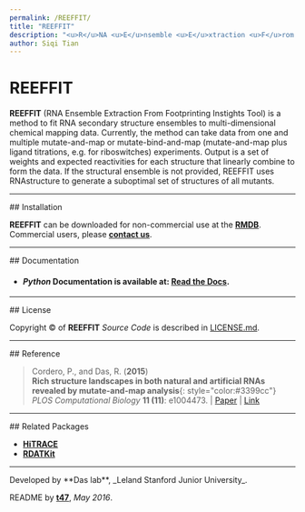 ```yaml
---
permalink: /REEFFIT/
title: "REEFFIT"
description: "<u>R</u>NA <u>E</u>nsemble <u>E</u>xtraction <u>F</u>rom <u>F</u>ootprinting <u>I</u>nstights <u>T</u>ool"
author: Siqi Tian
---
```


# REEFFIT

**REEFFIT** (RNA Ensemble Extraction From Footprinting Instights Tool) is a method to fit RNA secondary structure ensembles to multi-dimensional chemical mapping data. Currently, the method can take data from one and multiple mutate-and-map or mutate-bind-and-map (mutate-and-map plus ligand titrations, e.g. for riboswitches) experiments. Output is a set of weights and expected reactivities for each structure that linearly combine to form the data. If the structural ensemble is not provided, REEFFIT uses RNAstructure to generate a suboptimal set of structures of all mutants.

<hr/>
## Installation

**REEFFIT** can be downloaded for non-commercial use at the [**RMDB**](https://rmdb.stanford.edu/tools/). Commercial users, please [**contact us**](https://rmdb.stanford.edu/help/about/#contact).

<hr/>
## Documentation

* #### *Python* Documentation is available at: [**Read the Docs**](https://reeffit.readthedocs.io/).

<hr/>
## License

Copyright &copy; of **REEFFIT** _Source Code_ is described in [LICENSE.md](https://github.com/DasLab/REEFFIT/blob/master/LICENSE.md).

<hr/>
## Reference

>Cordero, P., and Das, R. (**2015**)<br/>
>**Rich structure landscapes in both natural and artificial RNAs revealed by mutate-and-map analysis**{: style="color:#3399cc"}<br/>
>*PLOS Computational Biology* **11 (11)**: e1004473. | [Paper](https://daslab.stanford.edu/site_data/pub_pdf/2015_Cordero_PLOSComptBiol.pdf) | [Link](http://journals.plos.org/ploscompbiol/article?id=10.1371/journal.pcbi.1004473)

<hr/>
## Related Packages

* [**HiTRACE**](/HiTRACE/)
* [**RDATKit**](/RDATKit/)

<hr/>
Developed by **Das lab**, _Leland Stanford Junior University_.

README by [**t47**](http://t47.io/), *May 2016*.


